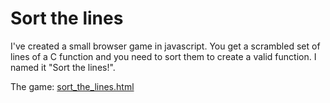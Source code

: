 # Sort the lines

I've created a small browser game in javascript. You get a scrambled set of
lines of a C function and you need to sort them to create a valid function. I
named it "Sort the lines!".

The game: [sort_the_lines.html][game]

[game]: https://raw.githack.com/ypsu/experiments/master/sort_the_lines/sort_the_lines.html
